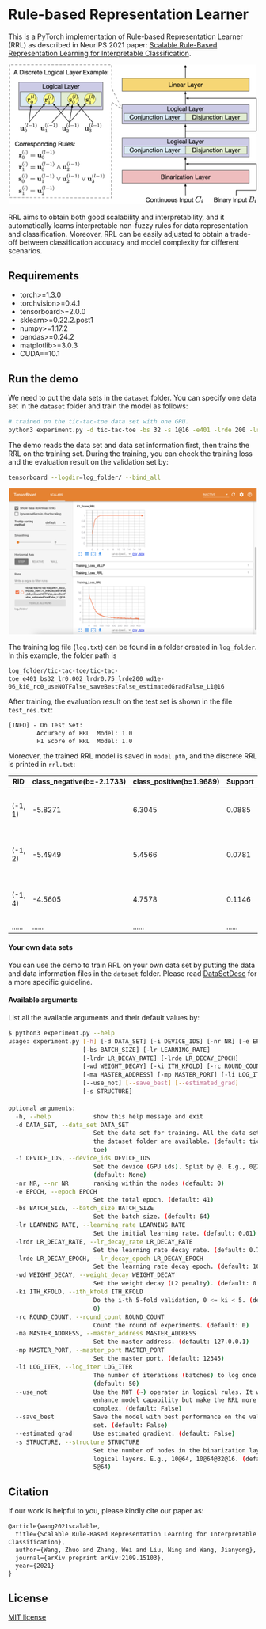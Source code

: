 # Rule-based Representation Learner
This is a PyTorch implementation of Rule-based Representation Learner (RRL) as described in NeurIPS 2021 paper:
[Scalable Rule-Based Representation Learning for Interpretable Classification](https://arxiv.org/abs/2109.15103).
<p align="center">
  <img src="appendix/RRL.png" alt="drawing" width="500"/>
</p>
RRL aims to obtain both good scalability and interpretability, and it automatically learns interpretable non-fuzzy rules for data representation and classification. Moreover, RRL can be easily adjusted to obtain a trade-off between classification accuracy and model complexity for different scenarios.

## Requirements

* torch>=1.3.0
* torchvision>=0.4.1
* tensorboard>=2.0.0
* sklearn>=0.22.2.post1
* numpy>=1.17.2
* pandas>=0.24.2
* matplotlib>=3.0.3
* CUDA==10.1

## Run the demo
We need to put the data sets in the `dataset` folder. You can specify one data set in the `dataset` folder and train the model as follows:

```bash
# trained on the tic-tac-toe data set with one GPU.
python3 experiment.py -d tic-tac-toe -bs 32 -s 1@16 -e401 -lrde 200 -lr 0.002 -ki 0 -mp 12481 -i 0 -wd 1e-6 &
```
The demo reads the data set and data set information first, then trains the RRL on the training set. 
During the training, you can check the training loss and the evaluation result on the validation set by:

```bash
tensorboard --logdir=log_folder/ --bind_all
```
<p align="center">
  <img src="appendix/TensorBoard.png" alt="drawing" width="500"/>
</p>

The training log file (`log.txt`) can be found in a folder created in `log_folder`. In this example, the folder path is 
```
log_folder/tic-tac-toe/tic-tac-toe_e401_bs32_lr0.002_lrdr0.75_lrde200_wd1e-06_ki0_rc0_useNOTFalse_saveBestFalse_estimatedGradFalse_L1@16
```
After training, the evaluation result on the test set is shown in the file `test_res.txt`:
```
[INFO] - On Test Set:
        Accuracy of RRL  Model: 1.0
        F1 Score of RRL  Model: 1.0
```

Moreover, the trained RRL model is saved in `model.pth`, and the discrete RRL is printed in `rrl.txt`:

|RID|class_negative(b=-2.1733)|class_positive(b=1.9689)|Support|Rule|
| ---- | ---- | ---- | ---- | ---- |
|(-1, 1)|-5.8271|6.3045|0.0885|3_x & 6_x & 9_x|
|(-1, 2)|-5.4949|5.4566|0.0781|7_x & 8_x & 9_x|
|(-1, 4)|-4.5605|4.7578|0.1146|1_x & 2_x & 3_x|
| ......| ...... | ...... | ...... | ...... |


#### Your own data sets

You can use the demo to train RRL on your own data set by putting the data and data information files in the `dataset` folder. Please read [DataSetDesc](dataset/README.md) for a more specific guideline.

#### Available arguments
List all the available arguments and their default values by:
```bash
$ python3 experiment.py --help
usage: experiment.py [-h] [-d DATA_SET] [-i DEVICE_IDS] [-nr NR] [-e EPOCH]
                     [-bs BATCH_SIZE] [-lr LEARNING_RATE]
                     [-lrdr LR_DECAY_RATE] [-lrde LR_DECAY_EPOCH]
                     [-wd WEIGHT_DECAY] [-ki ITH_KFOLD] [-rc ROUND_COUNT]
                     [-ma MASTER_ADDRESS] [-mp MASTER_PORT] [-li LOG_ITER]
                     [--use_not] [--save_best] [--estimated_grad]
                     [-s STRUCTURE]

optional arguments:
  -h, --help            show this help message and exit
  -d DATA_SET, --data_set DATA_SET
                        Set the data set for training. All the data sets in
                        the dataset folder are available. (default: tic-tac-
                        toe)
  -i DEVICE_IDS, --device_ids DEVICE_IDS
                        Set the device (GPU ids). Split by @. E.g., 0@2@3.
                        (default: None)
  -nr NR, --nr NR       ranking within the nodes (default: 0)
  -e EPOCH, --epoch EPOCH
                        Set the total epoch. (default: 41)
  -bs BATCH_SIZE, --batch_size BATCH_SIZE
                        Set the batch size. (default: 64)
  -lr LEARNING_RATE, --learning_rate LEARNING_RATE
                        Set the initial learning rate. (default: 0.01)
  -lrdr LR_DECAY_RATE, --lr_decay_rate LR_DECAY_RATE
                        Set the learning rate decay rate. (default: 0.75)
  -lrde LR_DECAY_EPOCH, --lr_decay_epoch LR_DECAY_EPOCH
                        Set the learning rate decay epoch. (default: 10)
  -wd WEIGHT_DECAY, --weight_decay WEIGHT_DECAY
                        Set the weight decay (L2 penalty). (default: 0.0)
  -ki ITH_KFOLD, --ith_kfold ITH_KFOLD
                        Do the i-th 5-fold validation, 0 <= ki < 5. (default:
                        0)
  -rc ROUND_COUNT, --round_count ROUND_COUNT
                        Count the round of experiments. (default: 0)
  -ma MASTER_ADDRESS, --master_address MASTER_ADDRESS
                        Set the master address. (default: 127.0.0.1)
  -mp MASTER_PORT, --master_port MASTER_PORT
                        Set the master port. (default: 12345)
  -li LOG_ITER, --log_iter LOG_ITER
                        The number of iterations (batches) to log once.
                        (default: 50)
  --use_not             Use the NOT (~) operator in logical rules. It will
                        enhance model capability but make the RRL more
                        complex. (default: False)
  --save_best           Save the model with best performance on the validation
                        set. (default: False)
  --estimated_grad      Use estimated gradient. (default: False)
  -s STRUCTURE, --structure STRUCTURE
                        Set the number of nodes in the binarization layer and
                        logical layers. E.g., 10@64, 10@64@32@16. (default:
                        5@64)
```
## Citation

If our work is helpful to you, please kindly cite our paper as:

```
@article{wang2021scalable,
  title={Scalable Rule-Based Representation Learning for Interpretable Classification},
  author={Wang, Zhuo and Zhang, Wei and Liu, Ning and Wang, Jianyong},
  journal={arXiv preprint arXiv:2109.15103},
  year={2021}
}
```

## License

[MIT license](LICENSE)
